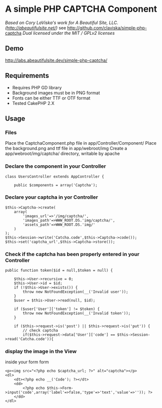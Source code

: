 # A simple PHP CAPTCHA Component

_Based on_
_Cory LaViska's work for A Beautiful Site, LLC. (http://abeautifulsite.net/)_
see http://github.com/claviska/simple-php-captcha
_Dual licensed under the MIT / GPLv2 licenses_


## Demo

http://labs.abeautifulsite.dev/simple-php-captcha/




## Requirements

* Requires PHP GD library
* Background images must be in PNG format
* Fonts can be either TTF or OTF format
* Tested CakePHP 2.X


## Usage

### Files

Place the CaptchaComponent.php file in app/Controller/Component/
Place the background.png and ttf file in app/webroot/img
Create a app/webroot/img/captcha/ directory, writable by apache

### Declare the component in your Controller

	class UsersController extends AppController {

		public $components = array('Captcha');


### Declare your captcha in yor Controller

	$this->Captcha->create(
		array(
			'images_url'=>'/img/captcha/',
			'images_path'=>WWW_ROOT.DS.'img/captcha/',
			'assets_path'=>WWW_ROOT.DS.'img/'
		)
	);
	$this->Session->write('Catcha.code',$this->Captcha->code());
	$this->set('captcha_url',$this->Captcha->store());

### Check if the captcha has been properly entered in your Controller

	public function token($id = null,$token = null) {

		$this->User->recursive = 0;
		$this->User->id = $id;
		if (!$this->User->exists()) {
			throw new NotFoundException(__('Invalid user'));
		}
		$user = $this->User->read(null, $id);
	
		if ($user['User']['token'] != $token) {
			throw new NotFoundException(__('Invalid token'));
		}

		if ($this->request->is('post') || $this->request->is('put')) {
			// check captcha
			if($this->request->data['User']['code'] == $this->Session->read('Catcha.code')){


### display the image in the View
inside your form form
	
	<p><img src="<?php echo $captcha_url; ?>" alt="captcha"></p>
	<dl>
		<dt><?php echo __('Code'); ?></dt>
		<dd>
			<?php echo $this->Form->input('code',array('label'=>false,'type'=>'text','value'=>'')); ?>
		</dd>
	</dl>